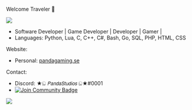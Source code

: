 Welcome Traveler 👋

![](https://komarev.com/ghpvc/?username=pandastudiosswe&color=blueviolet)

- Software Developer | Game Developer | Developer | Gamer |
- Languages: Python, Lua, C, C++, C#, Bash, Go, SQL, PHP, HTML, CSS
 

Website:
  - Personal: [pandagaming.se](https://www.pandagaming.se/)

Contact:
  - Discord: ★ඞ 𝘗𝘢𝘯𝘥𝘢𝘚𝘵𝘶𝘥𝘪𝘰𝘴 ඞ★#0001
  - <a href="https://discord.gg/C238g7NmDz"><img src="https://img.shields.io/discord/92221260694358022.svg?style=flat&label=Join%20Community&color=7289DA" alt="Join Community Badge"/></a>

![](https://github-readme-stats.vercel.app/api/top-langs/?username=pandastudiosswe&layout=compact&hide_border=true&langs_count=10&theme=dark)
